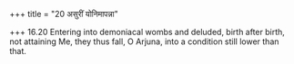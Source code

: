 +++
title = "20 असुरीं योनिमापन्ना"

+++
16.20 Entering into demoniacal wombs and deluded, birth after birth, not
attaining Me, they thus fall, O Arjuna, into a condition still lower
than that.
